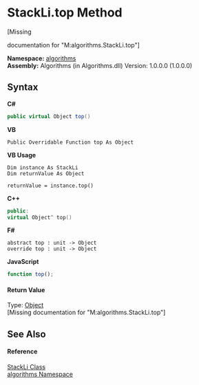 # StackLi.top Method 
 

\[Missing <summary> documentation for "M:algorithms.StackLi.top"\]

**Namespace:**&nbsp;<a href="82f88b43-fdc9-bc99-9558-75fce96d448f">algorithms</a><br />**Assembly:**&nbsp;Algorithms (in Algorithms.dll) Version: 1.0.0.0 (1.0.0.0)

## Syntax

**C#**<br />
``` C#
public virtual Object top()
```

**VB**<br />
``` VB
Public Overridable Function top As Object
```

**VB Usage**<br />
``` VB Usage
Dim instance As StackLi
Dim returnValue As Object

returnValue = instance.top()
```

**C++**<br />
``` C++
public:
virtual Object^ top()
```

**F#**<br />
``` F#
abstract top : unit -> Object 
override top : unit -> Object 
```

**JavaScript**<br />
``` JavaScript
function top();
```


#### Return Value
Type: <a href="http://msdn2.microsoft.com/en-us/library/e5kfa45b" target="_blank">Object</a><br />\[Missing <returns> documentation for "M:algorithms.StackLi.top"\]

## See Also


#### Reference
<a href="f50a879f-1078-f436-0dc0-060e73da3c39">StackLi Class</a><br /><a href="82f88b43-fdc9-bc99-9558-75fce96d448f">algorithms Namespace</a><br />